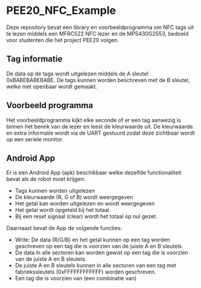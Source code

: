 # PEE20_NFC_Example

Deze repository bevat een library en voorbeeldprogramma om NFC tags uit te lezen middels een MFRC522 NFC lezer en de MPS430G2553, bedoeld voor studenten die het project PEE20 volgen.

## Tag informatie

De data op de tags wordt uitgelezen middels de A sleutel 0xBABEBABEBABE. De tags kunnen worden beschreven met de B sleutel, welke niet openbaar wordt gemaakt.

## Voorbeeld programma

Het voorbeeldprogramma kijkt elke seconde of er een tag aanwezig is binnen het bereik van de lezer en leest de kleurwaarde uit. De kleurwaarde en extra informatie wordt via de UART gestuurd zodat deze zichtbaar wordt op een seriele monitor.

## Android App

Er is een Android App (apk) beschikbaar welke dezelfde functionaliteit bevat als de robot moet krijgen:
- Tags kunnen worden uitgelezen
- De kleurwaarde (R, G of B) wordt weergegeven
- Het getal kan worden uitgelezen en wordt weergegeven
- Het getal wordt opgeteld bij het totaal
- Bij een reset signaal (clear) wordt het totaal op nul gezet.

Daarnaast bevat de App de volgende functies:
- Write: De data (R/G/B) en het getal kunnen op een tag worden geschreven op een tag die is voorzien van de juiste A en B sleutels.
- De data in alle sectoren kan worden gewist op een tag die is voorzien van de juiste A en B sleutels.
- De juiste A en B sleutels kunnen in alle sectoren van een tag met fabriekssleutels (0xFFFFFFFFFFFF) worden geschreven.
- Een tag die is voorzien van (een combinatie van) 



